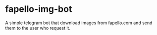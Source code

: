 # fapello-img-bot
A simple telegram bot that download images from fapello.com and send them to the user who request it.

